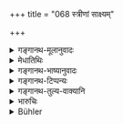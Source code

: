 +++
title = "068 स्त्रीणां साक्ष्यम्"

+++

<details><summary>गङ्गानथ-मूलानुवादः</summary>

—Woman should give evidence for women; and for twice-born persons similar twice-born men, virtuous śūdhas for śūdras, and men of the lowest caste for the lowest men.—(68)
</details>

<details><summary>मेधातिथिः</summary>

यत्र पुमांसाव् अर्थिप्रत्यर्थिनौ तत्र स्त्रीणां साक्ष्यं नास्ति । यत्र तु स्त्रिया सह पुंसः कार्यं स्त्रीणाम् एव चेतरेतरं स्वल्पम्, तत्र भवन्त्य् एव स्त्रियः साक्षिण्यः । न चायं नियमः स्त्रीणां स्त्रिय एव साक्ष्यं कुर्युर् न पुमांसः । केवलं पुंविषये व्यवहारे क्वचिद् एव स्त्रीणां साक्ष्यं यतो "अस्थिरत्वात्" (म्ध् ८.७७) इति हेतुर् उपात्तः । भवन्ति काश्चन स्त्रियो ब्रह्मवादिन्य इव सत्यवादिन्यः स्थिरबुद्धयश् च ।

**द्विजानां सदृशा द्विजाः** । यः प्रमाणतरो द्विजः स विसदृशं शङ्क्यमानप्रमाणभावम् अपि दिशन् साक्ष्ये न श्रद्धेयवचनो भवति । यतस् तथाभूतेन प्रमाणभूत एव द्रष्टव्यः । स हि तस्य सदृशः । सदृशानां हि समानदेशस्थानम्[^२६७] इतरेतरकार्यज्ञत्वं च संभाव्यते । इतरस्य तु तत्प्रदेशसंनिधिर् यत्नेन साध्यः । सदृशयोस् त्व् औचित्यात्[^२६८] सिद्ध एव । एवं हीनस्य हीनगुणो ऽपि सदृशाद् ग्रहीतव्यः । न तूत्कृष्टगुणो न ग्रहीतव्यः । सादृश्यं जात्या शिल्पादिना वा गुणेन क्रियया वा श्रुताध्ययनादिकया समानशीलतया च । एतच् च नातिमहति कार्ये द्रष्टव्यम् । न हि हीनगुणेषु प्रययितता निश्चीयते ।   

**अन्त्यानां** चण्डालश्वपचादीनां तादृशा एव्**आन्त्ययोनयः** । अन्ते भवा अन्त्याः । सा योनिर् उत्पत्तिकारणं येषां इति विग्रहः । प्रदर्शनं चैतत् । ये समाना जातिशिल्पशीलादिभिस् तेषाम् इहानुक्तानाम् अपि वणिक्कारुकुशीलवादीनाम्, हेतोः समानत्वात् ॥ ८.६८ ॥
</details>

<details><summary>गङ्गानथ-भाष्यानुवादः</summary>

In the case where both plaintiff and defendant are males, the evidence of females is not admissible; when however the suit lies between a male and a female, or between two females,—there women do appear as witnesses. But there is no restriction as to women alone—and no men,—being witnesses for women. In fact it is only in suits relating entirely to males that woman are admissible as witnesses only in special cases, since the only reason that is given for excluding women is their fickleness, but there are some women who are as truthful as the best propounded of the Veda and as steady.

‘*For twice-born persons similar twite-born men*’ As for the twice-born person of the higher class, and hence more trustworthy,—he may make certain statements whose veracity may be doubted,—and hence his words are not absolutely reliable. In fact the witness should be one who is accepted by the parties as reliable; and this is possible only when he belongs to the same class; as it is only men of the same class who by reason of living in the same place are expected to know all about one another’s transactions; while for others, it would be difficult to come into sufficiently close proximity with men of the lower strata; which, on the other hand, is always available for men of the same class. Similarly for men of inferior qualities, men of the same kind are to be witnesses; though this does not mean that persons with higher qualifications are not admissible.

The ‘*similarity*’ here meant may be—(*a*) in caste, or (*b*) in occupation, or (*c*) in qualities, or (*d*) in action, such as the studying of the Veda and so forth, or (*e*) in character.

But all this restriction is not meant to be applicable to very important suits; because as a rule much reliability is not found in men with inferior qualifications.

‘*Far men of the lowest class*’—such as the *Caṇḍāla* and the rest—men of the same low class. The compound ‘*antya-yonayaḥ*’ is to be expounded as those who have their *yoni* or origin in the lowermost stratum.

This is meant to be only illustrative. The same rule holds good regarding other classes of people,—such as craftsmen, actors and so forth,—for whom also the *witnesses* should be ‘*similar*’—in caste, occupation, character, etc.; though these have not been mentioned in the text; because the same reason is present in their case also.—(68)
</details>

<details><summary>गङ्गानथ-टिप्पन्यः</summary>

‘*Sadṛśāḥ*’—‘Inhabitants of the same place, of the same caste, same occupations, same qualifications’ (Medhātithi);—‘of the same caste’ (Kullūka) ‘of the same caste and equally virtuous’ (Govindarāja).

This verse is quoted in *Aparārka* (p. 665);—in *Mitākṣarā* (on 2.68);—in *Smṛtitattva* (II, p. 214);—in *Nṛsiṃhaprasāda* (Vyavahāra, p. 9b);—in *Kṛtyakalpataru*, 30b);—and in *Vīramitrodaya* (Vyavahāra, 47a).
</details>

<details><summary>गङ्गानथ-तुल्य-वाक्यानि</summary>

*Vaśiṣṭha* (16.30).—‘Let the King admit women as witnesses regarding
women; for twice-born men, twice-born men of the same caste; good Śūdras for Śūdras, and men of low birth for men of the low caste.’

*Yājñavalkya* (2.69).—‘Or all men may be witnesses for all castes.’

*Nārada* (1.153).—‘Among companies of artisans, or guilds of merchants,
artisans or merchants shall be witnesses; and members of an association among other members of the association; persons living outside, among those living outside; and women among women.’

*Nārada* (1.156).—‘If in a company of artisans or guilds of merchants,
or in any other association, anyone falls out with his associates, they should not bo made witnesses against him; for they all are his enemies.’
</details>

<details><summary>भारुचिः</summary>

अर्थव्यवहारेषु स्वस्थवृत्तयः आत्मनो जात्यादिसादृश्येन साक्षिणः स्युः, अर्थप्रयोक्तारो ऽन्ये वार्थसंबन्धिनः । एवं च प्रदर्शनार्थत्वाद् अस्य तापसप्रव्रजितवणिक्कुशीलवगोपालकादीनां सादृश्येन साक्षिणः स्युः । तथा च ऽक्षत्रविट्शूद्रयोनयः" इति सामान्यनिर्देशो ऽयं द्रष्टव्यः । अर्थव्यवहारेभ्यस् त्व् अन्यत्र —
</details>

<details><summary>Bühler</summary>

068	Women should give evidence for women, and for twice-born men twice-born men (of the) same (kind), virtuous Sudras for Sudras, and men of the lowest castes for the lowest.
</details>
